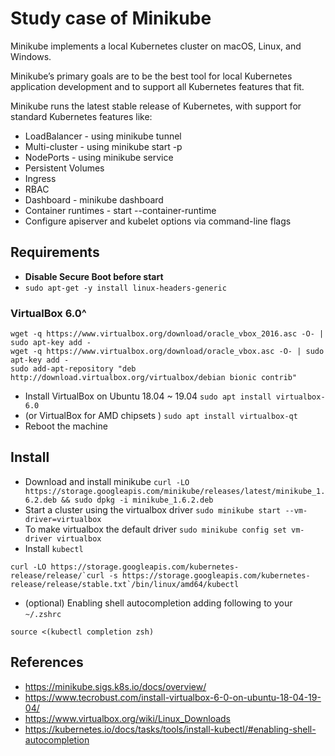 # Study case of Minikube

Minikube implements a local Kubernetes cluster on macOS, Linux, and Windows.

Minikube’s primary goals are to be the best tool for local Kubernetes application development and to support all Kubernetes features that fit.

Minikube runs the latest stable release of Kubernetes, with support for standard Kubernetes features like:

- LoadBalancer - using minikube tunnel
- Multi-cluster - using minikube start -p <name>
- NodePorts - using minikube service
- Persistent Volumes
- Ingress
- RBAC
- Dashboard - minikube dashboard
- Container runtimes - start --container-runtime
- Configure apiserver and kubelet options via command-line flags

## Requirements

- **Disable Secure Boot before start**
- ```sudo apt-get -y install linux-headers-generic```

### VirtualBox 6.0^

```
wget -q https://www.virtualbox.org/download/oracle_vbox_2016.asc -O- | sudo apt-key add -
wget -q https://www.virtualbox.org/download/oracle_vbox.asc -O- | sudo apt-key add -
sudo add-apt-repository "deb http://download.virtualbox.org/virtualbox/debian bionic contrib"
```
- Install VirtualBox on Ubuntu 18.04 ~ 19.04 ```sudo apt install virtualbox-6.0```
- (or VirtualBox for AMD chipsets ) ```sudo apt install virtualbox-qt```
- Reboot the machine

## Install

- Download and install minikube ```curl -LO https://storage.googleapis.com/minikube/releases/latest/minikube_1.6.2.deb && sudo dpkg -i minikube_1.6.2.deb```
- Start a cluster using the virtualbox driver ```sudo minikube start --vm-driver=virtualbox```
- To make virtualbox the default driver ```sudo minikube config set vm-driver virtualbox```
- Install `kubectl` 

```
curl -LO https://storage.googleapis.com/kubernetes-release/release/`curl -s https://storage.googleapis.com/kubernetes-release/release/stable.txt`/bin/linux/amd64/kubectl
```

- (optional) Enabling shell autocompletion adding following to your `~/.zshrc`
```
source <(kubectl completion zsh)
```

## References

- https://minikube.sigs.k8s.io/docs/overview/
- https://www.tecrobust.com/install-virtualbox-6-0-on-ubuntu-18-04-19-04/
- https://www.virtualbox.org/wiki/Linux_Downloads
- https://kubernetes.io/docs/tasks/tools/install-kubectl/#enabling-shell-autocompletion
